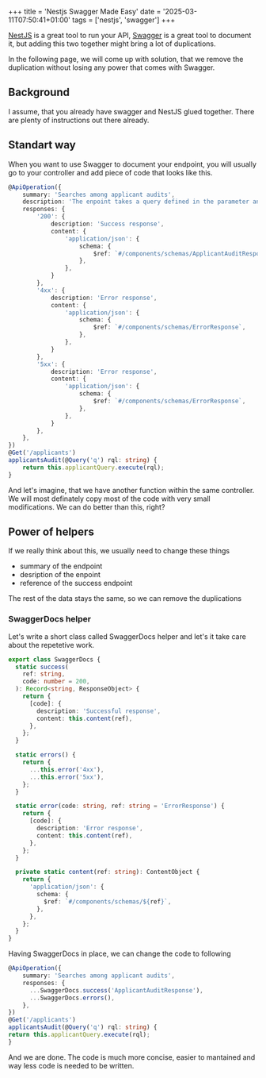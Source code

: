 +++
title = 'Nestjs Swagger Made Easy'
date = '2025-03-11T07:50:41+01:00'
tags = ['nestjs', 'swagger']
+++

[NestJS]() is a great tool to run your API, [Swagger]() is a great tool to document it, but adding this two together might bring a lot of duplications.

In the following page, we will come up with solution, that we remove the duplication without losing any power that comes with Swagger.

## Background

I assume, that you already have swagger and NestJS glued together. There are plenty of instructions out there already.

## Standart way

When you want to use Swagger to document your endpoint, you will usually go to your controller and add piece of code that looks like this.

```typescript
@ApiOperation({
    summary: 'Searches among applicant audits',
    description: 'The enpoint takes a query defined in the parameter and uses it as base to find data within your applicant audits',
    responses: {
        '200': {
            description: 'Success response',
            content: {
                'application/json': {
                    schema: {
                        $ref: `#/components/schemas/ApplicantAuditResponse`,
                    },
                },
            }
        },
        '4xx': {
            description: 'Error response',
            content: {
                'application/json': {
                    schema: {
                        $ref: `#/components/schemas/ErrorResponse`,
                    },
                },
            }
        },
        '5xx': {
            description: 'Error response',
            content: {
                'application/json': {
                    schema: {
                        $ref: `#/components/schemas/ErrorResponse`,
                    },
                },
            }
        },
    },
})
@Get('/applicants')
applicantsAudit(@Query('q') rql: string) {
    return this.applicantQuery.execute(rql);
}
```

And let's imagine, that we have another function within the same controller. We will most definately copy most of the code with very small modifications. We can do better than this, right?

## Power of helpers

If we really think about this, we usually need to change these things

- summary of the endpoint
- desription of the enpoint
- reference of the success endpoint

The rest of the data stays the same, so we can remove the duplications

### SwaggerDocs helper

Let's write a short class called SwaggerDocs helper and let's it take care about the repetetive work.

```typescript
export class SwaggerDocs {
  static success(
    ref: string,
    code: number = 200,
  ): Record<string, ResponseObject> {
    return {
      [code]: {
        description: 'Successful response',
        content: this.content(ref),
      },
    };
  }

  static errors() {
    return {
      ...this.error('4xx'),
      ...this.error('5xx'),
    };
  }

  static error(code: string, ref: string = 'ErrorResponse') {
    return {
      [code]: {
        description: 'Error response',
        content: this.content(ref),
      },
    };
  }

  private static content(ref: string): ContentObject {
    return {
      'application/json': {
        schema: {
          $ref: `#/components/schemas/${ref}`,
        },
      },
    };
  }
}
```

Having SwaggerDocs in place, we can change the code to following

```typescript
@ApiOperation({
    summary: 'Searches among applicant audits',
    responses: {
      ...SwaggerDocs.success('ApplicantAuditResponse'),
      ...SwaggerDocs.errors(),
    },
})
@Get('/applicants')
applicantsAudit(@Query('q') rql: string) {
return this.applicantQuery.execute(rql);
}
```

And we are done. The code is much more concise, easier to mantained and way less code is needed to be written. 

